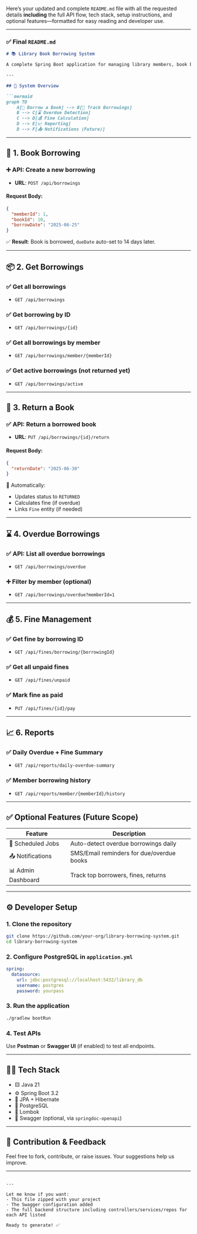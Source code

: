Here’s your updated and complete `README.md` file with all the requested details **including** the full API flow, tech stack, setup instructions, and optional features—formatted for easy reading and developer use.

---

### ✅ Final `README.md`

```markdown
# 📚 Library Book Borrowing System

A complete Spring Boot application for managing library members, book borrowing, overdue detection, and fine calculation.

---

## 🧠 System Overview

```mermaid
graph TD
    A[📘 Borrow a Book] --> B[📅 Track Borrowings]
    B --> C[⌛ Overdue Detection]
    C --> D[💰 Fine Calculation]
    D --> E[📈 Reporting]
    D --> F[📤 Notifications (Future)]
```

---

## 📘 1. Book Borrowing

### ➕ API: Create a new borrowing

- **URL**: `POST /api/borrowings`

#### Request Body:
```json
{
  "memberId": 1,
  "bookId": 10,
  "borrowDate": "2025-06-25"
}
```

✅ **Result**: Book is borrowed, `dueDate` auto-set to 14 days later.

---

## 📦 2. Get Borrowings

### ✅ Get all borrowings
- `GET /api/borrowings`

### ✅ Get borrowing by ID
- `GET /api/borrowings/{id}`

### ✅ Get all borrowings by member
- `GET /api/borrowings/member/{memberId}`

### ✅ Get active borrowings (not returned yet)
- `GET /api/borrowings/active`

---

## 🔄 3. Return a Book

### ✅ API: Return a borrowed book

- **URL**: `PUT /api/borrowings/{id}/return`

#### Request Body:
```json
{
  "returnDate": "2025-06-30"
}
```

📌 Automatically:
- Updates status to `RETURNED`
- Calculates fine (if overdue)
- Links `Fine` entity (if needed)

---

## ⌛ 4. Overdue Borrowings

### ✅ API: List all overdue borrowings
- `GET /api/borrowings/overdue`

### ➕ Filter by member (optional)
- `GET /api/borrowings/overdue?memberId=1`

---

## 💰 5. Fine Management

### ✅ Get fine by borrowing ID
- `GET /api/fines/borrowing/{borrowingId}`

### ✅ Get all unpaid fines
- `GET /api/fines/unpaid`

### ✅ Mark fine as paid
- `PUT /api/fines/{id}/pay`

---

## 📈 6. Reports

### ✅ Daily Overdue + Fine Summary
- `GET /api/reports/daily-overdue-summary`

### ✅ Member borrowing history
- `GET /api/reports/member/{memberId}/history`

---

## ✅ Optional Features (Future Scope)

| Feature             | Description                              |
|---------------------|------------------------------------------|
| 📆 Scheduled Jobs    | Auto-detect overdue borrowings daily     |
| 📤 Notifications     | SMS/Email reminders for due/overdue books |
| 📊 Admin Dashboard   | Track top borrowers, fines, returns       |

---

## ⚙️ Developer Setup

### 1. Clone the repository

```bash
git clone https://github.com/your-org/library-borrowing-system.git
cd library-borrowing-system
```

### 2. Configure PostgreSQL in `application.yml`

```yaml
spring:
  datasource:
    url: jdbc:postgresql://localhost:5432/library_db
    username: postgres
    password: yourpass
```

### 3. Run the application

```bash
./gradlew bootRun
```

### 4. Test APIs

Use **Postman** or **Swagger UI** (if enabled) to test all endpoints.

---

## 👨‍💻 Tech Stack

- 🟨 Java 21
- ⚙️ Spring Boot 3.2
- 🧩 JPA + Hibernate
- 🐘 PostgreSQL
- 🧬 Lombok
- 📄 Swagger (optional, via `springdoc-openapi`)

---

## 🔗 Contribution & Feedback

Feel free to fork, contribute, or raise issues. Your suggestions help us improve.

---
```

---

Let me know if you want:
- This file zipped with your project
- The Swagger configuration added
- The full backend structure including controllers/services/repos for each API listed

Ready to generate! ✅
